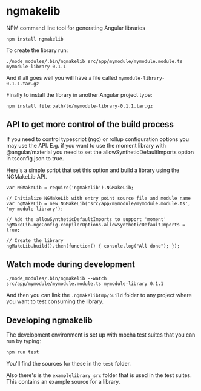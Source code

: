 # ngmakelib
NPM command line tool for generating Angular libraries

```
npm install ngmakelib
```

To create the library run:

```
./node_modules/.bin/ngmakelib src/app/mymodule/mymodule.module.ts mymodule-library 0.1.1
```

And if all goes well you will have a file called ``mymodule-library-0.1.1.tar.gz``

Finally to install the library in another Angular project type:

```
npm install file:path/to/mymodule-library-0.1.1.tar.gz
```

## API to get more control of the build process

If you need to control typescript (ngc) or rollup configuration options you may use the API. E.g. if you want to use the moment library with @angular/material you need to set the allowSyntheticDefaultImports option
in tsconfig.json to true.

Here's a simple script that set this option and build a library using the NGMakeLib API. 

```
var NGMakeLib = require('ngmakelib').NGMakeLib;

// Initialize NGMakeLib with entry point source file and module name
var ngMakeLib = new NGMakeLib('src/app/mymodule/mymodule.module.ts', 'my-module-library');

// Add the allowSyntheticDefaultImports to support 'moment'
ngMakeLib.ngcConfig.compilerOptions.allowSyntheticDefaultImports = true;

// Create the library
ngMakeLib.build().then(function() { console.log("All done"); });
```
## Watch mode during development

```
./node_modules/.bin/ngmakelib --watch src/app/mymodule/mymodule.module.ts mymodule-library 0.1.1
```

And then you can link the `.ngmakelibtmp/build` folder to any project where you want to test consuming the library.

## Developing ngmakelib

The development environment is set up with mocha test suites that you can run by typing:

`npm run test`

You'll find the sources for these in the `test` folder.

Also there's is the `examplelibrary_src` folder that is used in the test suites. This contains an example source for a library.